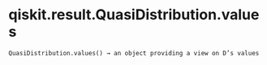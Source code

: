 # qiskit.result.QuasiDistribution.values

`QuasiDistribution.values() → an object providing a view on D’s values`
